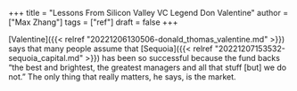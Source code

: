 +++
title = "Lessons From Silicon Valley VC Legend Don Valentine"
author = ["Max Zhang"]
tags = ["ref"]
draft = false
+++

[Valentine]({{< relref "20221206130506-donald_thomas_valentine.md" >}}) says that many people assume that [Sequoia]({{< relref "20221207153532-sequoia_capital.md" >}}) has been so successful because the fund backs “the best and brightest, the greatest managers and all that stuff [but] we do not.” The only thing that really matters, he says, is the market.
